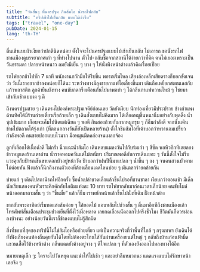 ```yaml
---
title: "วันสั้นๆ ที่นครปฐม กินส้มโอ นั่งรถไฟกลับ"
subtitle: "ทริปเช้าไปเย็นกลับ แบบไม่เร่งรีบ"
tags: ["travel", "one-day"]
pubDate: 2024-01-15
lang: 'th-TH'
---
```


ตื่นเช้าแบบงัวเงียกว่าปกตินิดหน่อย ตั้งใจจะไปนครปฐมแบบไปเช้าเย็นกลับ ไม่เอารถ ขอนั่งรถไฟชานเมืองดูบรรยากาศเก่า ๆ ที่ห่างไปนาน ตั๋วไป-กลับซื้อจากสถานีได้ง่ายกว่าที่คิด คนไม่เยอะเพราะเป็นวันธรรมดา ปลายหน้าหนาว ลมยังมีเย็น ๆ บาง ๆ ให้นั่งพิงหน้าต่างแล้วคิดเรื่อยเปื่อย

รถไฟออกช้าไปซัก 7 นาที พนักงานกวักมือให้รีบขึ้น พอรถเริ่มไหล เสียงล้อเหล็กเสียดรางก็บอกชัดเจนว่า วันนี้เราอยากช้าลงหน่อยก็ได้นะ ระหว่างทางมีลุงขายกาแฟโอเลี้ยงขึ้นมา เดินถือเหยือกสเตนเลสกับแก้วพลาสติก ลูกค้ายืนบังทาง คนขับกดกริ่งเตือนกันไปมาพอขำ ๆ ได้กลิ่นกาแฟหวานไหม้ ๆ โชยมา เข้ากับเช้าแบบงง ๆ ดี

ถึงนครปฐมสาย ๆ เดินตรงไปองค์พระปฐมเจดีย์ก่อนเลย วัดยังเงียบ นักท่องเที่ยวมีประปราย ข้างกำแพงด้านทิศใต้มีร้านก๋วยเตี๋ยวเรือถ้วยเล็ก ๆ เดินสั่งแบบไม่คิดมาก ได้เลือดหมูชิ้นหนานิ่มอย่างกับพุดดิ้ง น้ำซุปเข้มมาก เกือบจะเค็มไปนิดแต่เฉียด ๆ พอดี กินสองถ้วยกับกากหมูกรุบ ๆ ก็อิ่มกำลังดี จากนั้นเดินข้ามไปตลาดโต้รุ่งเก่า (ที่ตอนกลางวันก็ยังเปิดหลายร้าน) ตั้งใจชิมส้มโอที่เค้าบอกว่าหวานอมเปรี้ยวกำลังพอดี คนขายปอกแบบไวมาก มือหมุนมีดคล่องจนเผลอจ้อง

ลูกที่เลือกได้เนื้อฉ่ำดี ไม่กร้ำ นิ้วแฉะน้ำส้มโอ เดินหลบแมลงวันไปกับร่มเก่า ๆ สีซีด พอหิวอีกทีเลยลองข้าวหมูแดงร้านเตาถ่าน น้ำราดหอมควันแต่ไม่เหนียว ปริมาณพอดีกับการเดินเยอะ ๆ วันนี้ตั้งใจไม่รีบ แวะคุยกับป้ารถเข็นขายดอกบัวอยู่หน้าวัด ป้าบอกว่าฝนปีนี้มาแปลก ๆ น้ำขึ้น ๆ ลง ๆ จนคนสวนบัวตามไม่ค่อยทัน ฟังแล้วก็นึกถึงงานตัวเองที่ต้องเลื่อนเดดไลนบ่อย ๆ มันตลกร้ายคล้ายกัน

บ่ายแก่ ๆ เดินไปสถานีรถไฟอีกครั้ง ซื้อน้ำเปล่าขวดเล็กแล้วขึ้นไปรอที่ชานชาลา เงียบกว่าตอนเช้า มีเด็กนักเรียนสองคนหัวเราะคิกคักกับไอติมแท่งละ 10 บาท รถไฟขากลับมาก่อนเวลาเล็กน้อย คนขับโผล่หน้าออกมาถามสั้น ๆ ว่า “ขึ้นมั้ย” แล้วก็ยิ้ม เราพยักหน้าแล้วขึ้นไปนั่งที่เดิม ฝั่งหน้าต่าง

ขากลับพระอาทิตย์เริ่มทอแสงส้มค่อย ๆ ไล้ยอดไม้ แอบหลับไปช่วงสั้น ๆ ตื่นมาอีกทีถึงชานเมืองแล้ว โทรศัพท์สั่นเตือนประชุมช่วงเย็นที่ตั้งไว้เผื่อพลาด เลยกดเลื่อนนัดออกไปครึ่งชั่วโมง ชีวิตมันก็ควรผ่อนลงบ้างนะ อย่างน้อยวันนี้เราก็ช้าลงแบบไม่รู้สึกผิด

สิ่งที่ชอบที่สุดของทริปนี้ไม่ใช่ส้มโอหรือก๋วยเตี๋ยว แต่เป็นความจริงที่ว่าพื้นที่ใกล้ ๆ กรุงเทพฯ ยังเดินได้ ยังฟังเสียงคนท้องถิ่นคุยกันได้โดยไม่ต้องตะโกนใส่กันผ่านเครื่องยนต์ใหญ่ ๆ กลับถึงบ้านก่อนฟ้ามืด แขวนเสื้อไว้ข้างหน้าต่าง กลิ่นแดดยังค้างอยู่จาง ๆ ดีใจแปลก ๆ ที่ตัวเองยังออกไปหลงทางได้อีก

หมายเหตุเล็ก ๆ: ใครจะไปวันหยุด แนะนำให้ไปเช้า ๆ และอย่าลืมหมวกนะ แดดแรงแบบไม่รักษาหน้าเลยจิง ๆ


